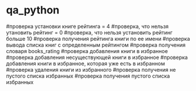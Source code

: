 # qa_python
#проверка установки книге рейтинга = 4
#проверка, что нельзя утановить рейтинг = 0
#проверка, что нельзя установить рейтинг больше 10
#проверка получения рейтинга книги по ее имени
#проверка вывода списка книг с определенным рейтингом
#проверка получения словаря books_rating
#проверка добавления книги в избранное
#проверка добавления несуществующей книги в избранное
#проверка добавления книги в избранное, которая уже есть в избранном
#проверка удаления книги из избранного
#проверка получения не пустого списка избранных
#проверка получения пустого списка избранных
